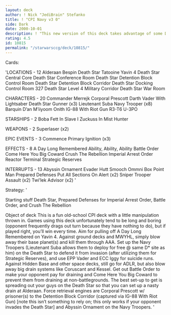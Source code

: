 ```yaml
---
layout: deck
author: ! Nick "JediBrain" Stefanko
title: ! "CPI Navy v3 0"
side: Dark
date: 2000-10-01
description: ! "This new version of this deck takes advantage of some DII to aid the design based off v2.3 of this deck."
rating: 4.5
id: 10815
permalink: "/starwarsccg/deck/10815/"
---
```

Cards: 

'LOCATIONS - 12
Alderaan
Bespin
Death Star
Tatooine
Yavin 4
Death Star Central Core
Death Star Conference Room
Death Star Detention Block Control Room
Death Star Detention Block Corridor
Death Star Docking Control Room 327
Death Star Level 4 Military Corridor
Death Star War Room

CHARACTERS - 20
Commander Merrejk
Corporal Prescott
Darth Vader With Lightsaber
Death Star Gunner (x3)
Lieutenant Suba
Navy Trooper (x8)
Barquin D’an
M’iiyoom Onith
IG-88 With Riot Gun
R3-T6
U-3PO

STARSHIPS - 2
Boba Fett In Slave I
Zuckuss In Mist Hunter

WEAPONS - 2
Superlaser (x2)

EPIC EVENTS - 3
Commence Primary Ignition (x3)

EFFECTS - 8
A Day Long Remembered
Ability, Ability, Ability
Battle Order
Come Here You Big Coward
Crush The Rebellion
Imperial Arrest Order
Reactor Terminal
Strategic Reserves

INTERRUPTS - 13
Abyssin Ornament
Evader
Hutt Smooch
Ommni Box
Point Man
Prepared Defenses
Put All Sections On Alert (x2)
Sniper
Trooper Assault (x2)
Twi’lek Advisor (x2) '

Strategy: '

Starting stuff
Death Star, Prepared Defenses for Imperial Arrest Order, Battle Order, and Crush The Rebellion

Object of deck
This is a fun old-school CPI deck with a little manipulation thrown in.  Games using this deck unfortunately tend to be long and boring (opponent frequently drags out turn because they have nothing to do), but if played right, you’ll win every time.	Aim for pulling off A Day Long Remembered on Yavin 4.  Against ground decks and MWYHL, simply blow away their base planet(s) and kill them through AAA.  Set up the Navy Troopers (Lieutenant Suba allows them to deploy for free @ same D* site as him) on the Death Star to defend it from invasion (after utilizing them for Strategic Reserves), and use EPP Vader and ECC Iggy for suicide runs.  Against Hidden Base and other space decks, still go for ADLR, but also blow away big drain systems like Coruscant and Kessel.  Get out Battle Order to make your opponent pay for draining and Come Here You Big Coward to prevent them from draining at non-battlegrounds.  The best set-up to get is spreading out your guys on the Death Star so that you can set up a nasty drain at Alderaan.
Force retrieval engines are Corporal Prescott w/ prisoner(s) to the Detention Block Corridor (captured via IG-88 With Riot Gun) [note this isn’t something to rely on; this only works if your opponent invades the Death Star] and Abyssin Ornament on the Navy Troopers.
'
